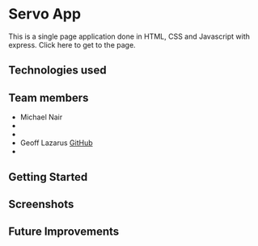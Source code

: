 # Servo App

This is a single page application done in HTML, CSS and Javascript with express. Click here to get to the page.

## Technologies used

## Team members
- Michael Nair
-
-
- Geoff Lazarus [GitHub](https://github.com/geoffjlazarus/)
-

## Getting Started

## Screenshots

## Future Improvements

